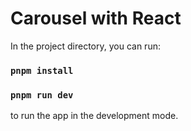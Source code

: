 # Carousel with React

In the project directory, you can run:

### `pnpm install`
### `pnpm run dev`

to run the app in the development mode.
